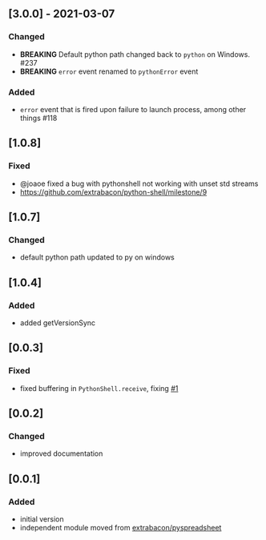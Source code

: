 ## [3.0.0] - 2021-03-07
### Changed
- **BREAKING** Default python path changed back to `python` on Windows. #237
- **BREAKING** `error` event renamed to `pythonError` event

### Added
- `error` event that is fired upon failure to launch process, among other things #118

## [1.0.8]
### Fixed
- @joaoe fixed a bug with pythonshell not working with unset std streams
- https://github.com/extrabacon/python-shell/milestone/9

## [1.0.7]
### Changed
- default python path updated to py on windows

## [1.0.4]
### Added
- added getVersionSync

## [0.0.3]
### Fixed
- fixed buffering in `PythonShell.receive`, fixing [#1](https://github.com/extrabacon/python-shell/issues/1)

## [0.0.2]
### Changed
- improved documentation

## [0.0.1]
### Added
- initial version
- independent module moved from [extrabacon/pyspreadsheet](https://github.com/extrabacon/pyspreadsheet)

